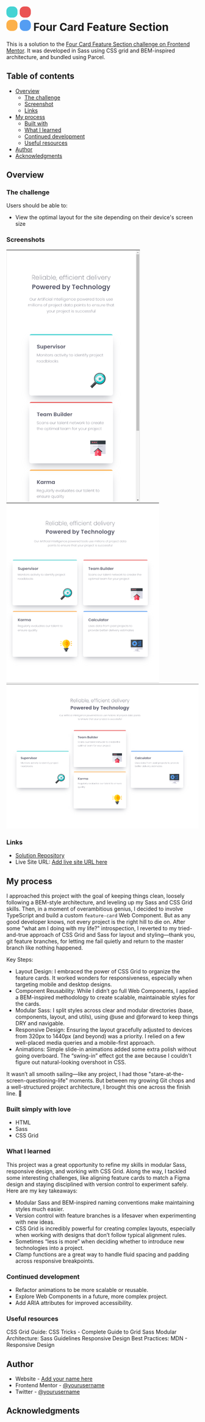 # ![icon] Four Card Feature Section

This is a solution to the [Four Card Feature Section challenge on Frontend Mentor][fourCardChallenge]. It was developed in Sass using CSS grid and BEM-inspired architecture, and bundled using Parcel.

## Table of contents
- [Overview](#overview)
  - [The challenge](#the-challenge)
  - [Screenshot](#screenshot)
  - [Links](#links)
- [My process](#my-process)
  - [Built with](#built-with)
  - [What I learned](#what-i-learned)
  - [Continued development](#continued-development)
  - [Useful resources](#useful-resources)
- [Author](#author)
- [Acknowledgments](#acknowledgments)

## Overview

### The challenge

Users should be able to:

- View the optimal layout for the site depending on their device's screen size

### Screenshots

![screenshot of cards on small screen](src/images/screenshots/sm-screenshot.png)
![screenshot of cards on medium screen](src/images/screenshots/md-screenshot.png)
![screenshot of cards on large screen](src/images/screenshots/lg-screenshot.png)


### Links

- [Solution Repository](https://github.com/j-sherrick/four-card-feature)
- Live Site URL: [Add live site URL here](https://your-live-site-url.com)

## My process

I approached this project with the goal of keeping things clean, loosely following a BEM-style architecture, and leveling up my Sass and CSS Grid skills. Then, in a moment of overambitious genius, I decided to involve TypeScript and build a custom `feature-card` Web Component. But as any good developer knows, not every project is the right hill to die on. After some "what am I doing with my life?" introspection, I reverted to my tried-and-true approach of CSS Grid and Sass for layout and styling—thank you, git feature branches, for letting me fail quietly and return to the master branch like nothing happened.

Key Steps:

- Layout Design: I embraced the power of CSS Grid to organize the feature cards. It worked wonders for responsiveness, especially when targeting mobile and desktop designs.
- Component Reusability: While I didn’t go full Web Components, I applied a BEM-inspired methodology to create scalable, maintainable styles for the cards.
- Modular Sass: I split styles across clear and modular directories (base, components, layout, and utils), using @use and @forward to keep things DRY and navigable.
- Responsive Design: Ensuring the layout gracefully adjusted to devices from 320px to 1440px (and beyond) was a priority. I relied on a few well-placed media queries and a mobile-first approach.
- Animations: Simple slide-in animations added some extra polish without going overboard. The “swing-in” effect got the axe because I couldn't figure out natural-looking overshoot in CSS.

It wasn’t all smooth sailing—like any project, I had those "stare-at-the-screen-questioning-life" moments. But between my growing Git chops and a well-structured project architecture, I brought this one across the finish line. 🎉

### Built simply with love

- HTML
- Sass
- CSS Grid

### What I learned

This project was a great opportunity to refine my skills in modular Sass, responsive design, and working with CSS Grid. Along the way, I tackled some interesting challenges, like aligning feature cards to match a Figma design and staying disciplined with version control to experiment safely. Here are my key takeaways:

- Modular Sass and BEM-inspired naming conventions make maintaining styles much easier.
- Version control with feature branches is a lifesaver when experimenting with new ideas.
- CSS Grid is incredibly powerful for creating complex layouts, especially when working with designs that don’t follow typical alignment rules.
- Sometimes “less is more” when deciding whether to introduce new technologies into a project.
- Clamp functions are a great way to handle fluid spacing and padding across responsive breakpoints.

### Continued development

- Refactor animations to be more scalable or reusable.
- Explore Web Components in a future, more complex project.
- Add ARIA attributes for improved accessibility.


### Useful resources

CSS Grid Guide: CSS Tricks - Complete Guide to Grid
Sass Modular Architecture: Sass Guidelines
Responsive Design Best Practices: MDN - Responsive Design


## Author

- Website - [Add your name here](https://www.integratechsupport.com)
- Frontend Mentor - [@yourusername](https://www.frontendmentor.io/profile/yourusername)
- Twitter - [@yourusername](https://www.twitter.com/yourusername)

## Acknowledgments

[integraTech]:        https://www.integratechsupport.com
[linkedIn]:           https://www.linkedin.com/jsherrick
[frontendMentor]:     https://www.frontendmentor.io
[fourCardChallenge]:  https://www.frontendmentor.io/challenges/four-card-feature-section-weK1eFYK
[icon]:               src/images/icon-favicon.svg
